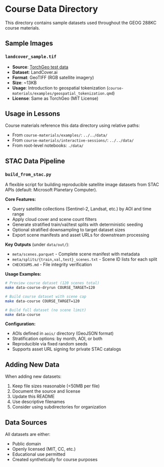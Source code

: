 # Course Data Directory

This directory contains sample datasets used throughout the GEOG 288KC course materials.

## Sample Images

### `landcover_sample.tif`
- **Source**: [TorchGeo test data](https://github.com/microsoft/torchgeo/blob/main/tests/data/landcoverai/images/M-33-20-D-c-4-2.tif)
- **Dataset**: LandCover.ai 
- **Format**: GeoTIFF (RGB satellite imagery)
- **Size**: ~13KB
- **Usage**: Introduction to geospatial tokenization (`course-materials/examples/geospatial_tokenization.qmd`)
- **License**: Same as TorchGeo (MIT License)

## Usage in Lessons

Course materials reference this data directory using relative paths:
- From `course-materials/examples/`: `../../data/`
- From `course-materials/interactive-sessions/`: `../../data/`
- From root-level notebooks: `./data/`

## STAC Data Pipeline

### `build_from_stac.py`

A flexible script for building reproducible satellite image datasets from STAC APIs (default: Microsoft Planetary Computer).

**Core Features:**
- Query satellite collections (Sentinel-2, Landsat, etc.) by AOI and time range
- Apply cloud cover and scene count filters
- Generate stratified train/val/test splits with deterministic seeding
- Optional stratified downsampling to target dataset sizes
- Export scene manifests and asset URLs for downstream processing

**Key Outputs** (under `data/out/`):
- `meta/scenes.parquet` - Complete scene manifest with metadata
- `meta/splits/{train,val,test}_scenes.txt` - Scene ID lists for each split
- `CHECKSUMS.md` - File integrity verification

**Usage Examples:**
```bash
# Preview course dataset (120 scenes total)
make data-course-dryrun COURSE_TARGET=120

# Build course dataset with scene cap
make data-course COURSE_TARGET=120

# Build full dataset (no scene limit)
make data-course
```

**Configuration:**
- AOIs defined in `aois/` directory (GeoJSON format)
- Stratification options: by month, AOI, or both
- Reproducible via fixed random seeds
- Supports asset URL signing for private STAC catalogs

## Adding New Data

When adding new datasets:
1. Keep file sizes reasonable (<50MB per file)
2. Document the source and license
3. Update this README
4. Use descriptive filenames
5. Consider using subdirectories for organization

## Data Sources

All datasets are either:
- Public domain
- Openly licensed (MIT, CC, etc.)
- Educational use permitted
- Created synthetically for course purposes
